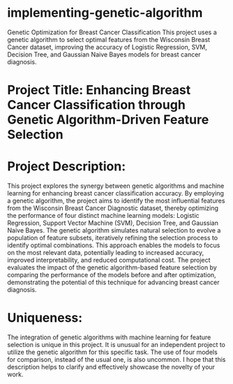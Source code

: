 # implementing-genetic-algorithm
Genetic Optimization for Breast Cancer Classification  This project uses a genetic algorithm to select optimal features from the Wisconsin Breast Cancer dataset, improving the accuracy of Logistic Regression, SVM, Decision Tree, and Gaussian Naive Bayes models for breast cancer diagnosis.
# Project Title: Enhancing Breast Cancer Classification through Genetic Algorithm-Driven Feature Selection

# Project Description:

This project explores the synergy between genetic algorithms and machine learning for enhancing breast cancer classification accuracy. By employing a genetic algorithm, the project aims to identify the most influential features from the Wisconsin Breast Cancer Diagnostic dataset, thereby optimizing the performance of four distinct machine learning models: Logistic Regression, Support Vector Machine (SVM), Decision Tree, and Gaussian Naive Bayes. The genetic algorithm simulates natural selection to evolve a population of feature subsets, iteratively refining the selection process to identify optimal combinations. This approach enables the models to focus on the most relevant data, potentially leading to increased accuracy, improved interpretability, and reduced computational cost. The project evaluates the impact of the genetic algorithm-based feature selection by comparing the performance of the models before and after optimization, demonstrating the potential of this technique for advancing breast cancer diagnosis.

# Uniqueness:

The integration of genetic algorithms with machine learning for feature selection is unique in this project. It is unusual for an independent project to utilize the genetic algorithm for this specific task. The use of four models for comparison, instead of the usual one, is also uncommon. I hope that this description helps to clarify and effectively showcase the novelty of your work.
